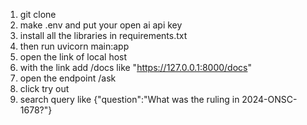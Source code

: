 1. git clone
2. make .env and put your open ai api key
3. install all the libraries in requirements.txt
4. then run uvicorn main:app
5. open the link of local host
6. with the link add /docs like "https://127.0.0.1:8000/docs"
7. open the endpoint /ask
8. click try out
9. search query like {"question":"What was the ruling in 2024-ONSC-1678?"}
